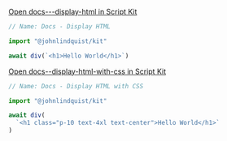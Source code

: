 <meta url="https://github.com/johnlindquist/kit/discussions/818">
<meta id="D_kwDOEu7MBc4AP-jj">
<meta sectionId="1">
<meta title="Display HTML and Markdown">
<meta section="Essentials">
<meta i="0">    
<meta path="docs/display-html-and-markdown">

[Open docs---display-html in Script Kit](kit://snippet?name=docs---display-html&content=Ly8gTmFtZTogRG9jcyAtIERpc3BsYXkgSFRNTAoKaW1wb3J0ICJAam9obmxpbmRxdWlzdC9raXQiCgphd2FpdCBkaXYoYDxoMT5IZWxsbyBXb3JsZDwvaDE-YCkKCg)

```js
// Name: Docs - Display HTML

import "@johnlindquist/kit"

await div(`<h1>Hello World</h1>`)
```

[Open docs--display-html-with-css in Script Kit](kit://snippet?name=docs--display-html-with-css&content=Ly8gTmFtZTogRG9jcyAtIERpc3BsYXkgSFRNTCB3aXRoIENTUwoKaW1wb3J0ICJAam9obmxpbmRxdWlzdC9raXQiCgphd2FpdCBkaXYoYDxoMSBjbGFzcz0icC0xMCB0ZXh0LTR4bCB0ZXh0LWNlbnRlciI-SGVsbG8gV29ybGQ8L2gxPmApCgo)

```js
// Name: Docs - Display HTML with CSS

import "@johnlindquist/kit"

await div(
  `<h1 class="p-10 text-4xl text-center">Hello World</h1>`
)
```

